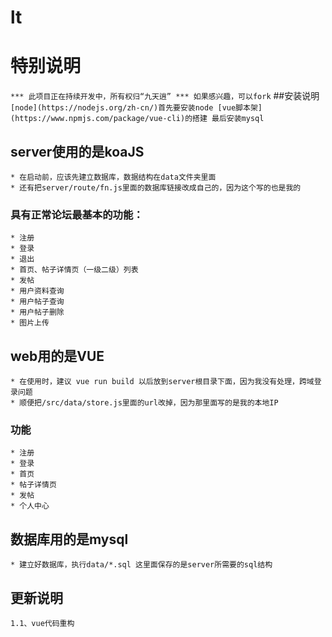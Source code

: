 # lt
# 特别说明
`
*** 此项目正在持续开发中，所有权归“九天逍”
*** 如果感兴趣，可以fork
`
##安装说明
`
[node](https://nodejs.org/zh-cn/)首先要安装node
[vue脚本架](https://www.npmjs.com/package/vue-cli)的搭建
最后安装mysql
`
## server使用的是koaJS
````````````````````
* 在启动前，应该先建立数据库，数据结构在data文件夹里面
* 还有把server/route/fn.js里面的数据库链接改成自己的，因为这个写的也是我的
````````````````````
### 具有正常论坛最基本的功能：
````````````````````
* 注册
* 登录
* 退出
* 首页、帖子详情页（一级二级）列表
* 发帖
* 用户资料查询
* 用户帖子查询
* 用户帖子删除
* 图片上传
````````````````````
## web用的是VUE 
````````````````````
* 在使用时，建议 vue run build 以后放到server根目录下面，因为我没有处理，跨域登录问题
* 顺便把/src/data/store.js里面的url改掉，因为那里面写的是我的本地IP
````````````````````
### 功能
````````````````````
* 注册
* 登录
* 首页
* 帖子详情页
* 发帖
* 个人中心
````````````````````
## 数据库用的是mysql
````````````````````
* 建立好数据库，执行data/*.sql 这里面保存的是server所需要的sql结构
````````````````````
## 更新说明
``````
1.1、vue代码重构
``````


